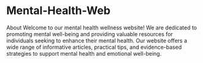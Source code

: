 # Mental-Health-Web
About Welcome to our mental health wellness website! We are dedicated to promoting mental well-being and providing valuable resources for individuals seeking to enhance their mental health. Our website offers a wide range of informative articles, practical tips, and evidence-based strategies to support mental health and emotional well-being.
